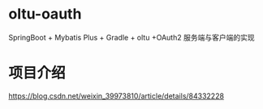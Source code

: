 # oltu-oauth
SpringBoot + Mybatis Plus + Gradle + oltu +OAuth2  服务端与客户端的实现
# 项目介绍
https://blog.csdn.net/weixin_39973810/article/details/84332228
